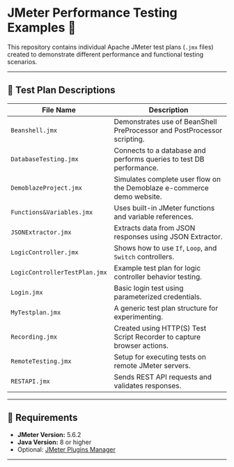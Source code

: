 # JMeter Performance Testing Examples 🚀

This repository contains individual Apache JMeter test plans (`.jmx` files) created to demonstrate different performance and functional testing scenarios.

---

## 📄 Test Plan Descriptions

| File Name                | Description                                                                 |
|--------------------------|-----------------------------------------------------------------------------|
| `Beanshell.jmx`          | Demonstrates use of BeanShell PreProcessor and PostProcessor scripting.     |
| `DatabaseTesting.jmx`    | Connects to a database and performs queries to test DB performance.         |
| `DemoblazeProject.jmx`   | Simulates complete user flow on the Demoblaze e-commerce demo website.      |
| `Functions&Variables.jmx`| Uses built-in JMeter functions and variable references.                     |
| `JSONExtractor.jmx`      | Extracts data from JSON responses using JSON Extractor.                     |
| `LogicController.jmx`    | Shows how to use `If`, `Loop`, and `Switch` controllers.                    |
| `LogicControllerTestPlan.jmx` | Example test plan for logic controller behavior testing.              |
| `Login.jmx`              | Basic login test using parameterized credentials.                           |
| `MyTestplan.jmx`         | A generic test plan structure for experimenting.                            |
| `Recording.jmx`          | Created using HTTP(S) Test Script Recorder to capture browser actions.      |
| `RemoteTesting.jmx`      | Setup for executing tests on remote JMeter servers.                         |
| `RESTAPI.jmx`            | Sends REST API requests and validates responses.                            |

---

## 🧰 Requirements

- **JMeter Version:** 5.6.2
- **Java Version:** 8 or higher
- Optional: [JMeter Plugins Manager](https://jmeter-plugins.org/)

---
